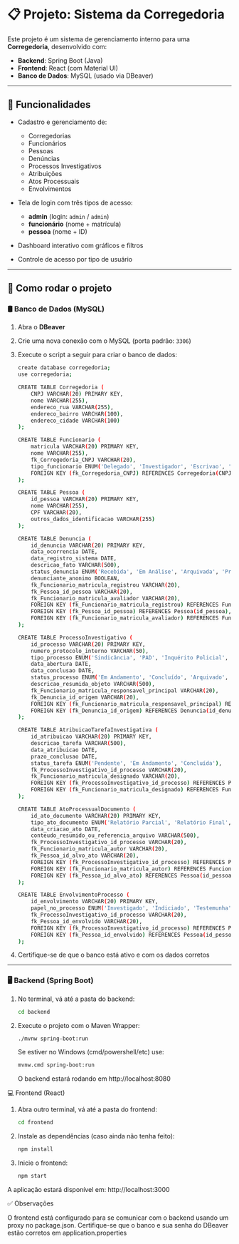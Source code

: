 # 📋 Projeto: Sistema da Corregedoria

Este projeto é um sistema de gerenciamento interno para uma **Corregedoria**, desenvolvido com:

- **Backend**: Spring Boot (Java)
- **Frontend**: React (com Material UI)
- **Banco de Dados**: MySQL (usado via DBeaver)

---

## 🧩 Funcionalidades

- Cadastro e gerenciamento de:
  - Corregedorias
  - Funcionários
  - Pessoas
  - Denúncias
  - Processos Investigativos
  - Atribuições
  - Atos Processuais
  - Envolvimentos

- Tela de login com três tipos de acesso:
  - **admin** (login: `admin` / `admin`)
  - **funcionário** (nome + matrícula)
  - **pessoa** (nome + ID)

- Dashboard interativo com gráficos e filtros
- Controle de acesso por tipo de usuário

---

## 🚀 Como rodar o projeto

### 🛢️ Banco de Dados (MySQL)

1. Abra o **DBeaver**
2. Crie uma nova conexão com o MySQL (porta padrão: `3306`)
3. Execute o script a seguir para criar o banco de dados:

    ```bash
    create database corregedoria;
    use corregedoria;

    CREATE TABLE Corregedoria (
        CNPJ VARCHAR(20) PRIMARY KEY,
        nome VARCHAR(255),
        endereco_rua VARCHAR(255),
        endereco_bairro VARCHAR(100),
        endereco_cidade VARCHAR(100)
    );

    CREATE TABLE Funcionario (
        matricula VARCHAR(20) PRIMARY KEY,
        nome VARCHAR(255),
        fk_Corregedoria_CNPJ VARCHAR(20),
        tipo_funcionario ENUM('Delegado', 'Investigador', 'Escrivao', 'Secretaria', 'Outro'),
        FOREIGN KEY (fk_Corregedoria_CNPJ) REFERENCES Corregedoria(CNPJ)
    );

    CREATE TABLE Pessoa (
        id_pessoa VARCHAR(20) PRIMARY KEY,
        nome VARCHAR(255),
        CPF VARCHAR(20),
        outros_dados_identificacao VARCHAR(255)
    );

    CREATE TABLE Denuncia (
        id_denuncia VARCHAR(20) PRIMARY KEY,
        data_ocorrencia DATE,
        data_registro_sistema DATE,
        descricao_fato VARCHAR(500),
        status_denuncia ENUM('Recebida', 'Em Análise', 'Arquivada', 'Procedente', 'Improcedente'),
        denunciante_anonimo BOOLEAN,
        fk_Funcionario_matricula_registrou VARCHAR(20),
        fk_Pessoa_id_pessoa VARCHAR(20),
        fk_Funcionario_matricula_avaliador VARCHAR(20),
        FOREIGN KEY (fk_Funcionario_matricula_registrou) REFERENCES Funcionario(matricula),
        FOREIGN KEY (fk_Pessoa_id_pessoa) REFERENCES Pessoa(id_pessoa),
        FOREIGN KEY (fk_Funcionario_matricula_avaliador) REFERENCES Funcionario(matricula)
    );

    CREATE TABLE ProcessoInvestigativo (
        id_processo VARCHAR(20) PRIMARY KEY,
        numero_protocolo_interno VARCHAR(50),
        tipo_processo ENUM('Sindicância', 'PAD', 'Inquérito Policial', 'Verificação Preliminar'),
        data_abertura DATE,
        data_conclusao DATE,
        status_processo ENUM('Em Andamento', 'Concluído', 'Arquivado', 'Suspenso'),
        descricao_resumida_objeto VARCHAR(500),
        fk_Funcionario_matricula_responsavel_principal VARCHAR(20),
        fk_Denuncia_id_origem VARCHAR(20),
        FOREIGN KEY (fk_Funcionario_matricula_responsavel_principal) REFERENCES Funcionario(matricula),
        FOREIGN KEY (fk_Denuncia_id_origem) REFERENCES Denuncia(id_denuncia)
    );

    CREATE TABLE AtribuicaoTarefaInvestigativa (
        id_atribuicao VARCHAR(20) PRIMARY KEY,
        descricao_tarefa VARCHAR(500),
        data_atribuicao DATE,
        prazo_conclusao DATE,
        status_tarefa ENUM('Pendente', 'Em Andamento', 'Concluída'),
        fk_ProcessoInvestigativo_id_processo VARCHAR(20),
        fk_Funcionario_matricula_designado VARCHAR(20),
        FOREIGN KEY (fk_ProcessoInvestigativo_id_processo) REFERENCES ProcessoInvestigativo(id_processo),
        FOREIGN KEY (fk_Funcionario_matricula_designado) REFERENCES Funcionario(matricula)
    );

    CREATE TABLE AtoProcessualDocumento (
        id_ato_documento VARCHAR(20) PRIMARY KEY,
        tipo_ato_documento ENUM('Relatório Parcial', 'Relatório Final', 'Auto de Prisão em Flagrante', 'Mandado de Prisão', 'Termo de Depoimento', 'Coleta de Evidência', 'Perícia', 'Outro Documento'),
        data_criacao_ato DATE,
        conteudo_resumido_ou_referencia_arquivo VARCHAR(500),
        fk_ProcessoInvestigativo_id_processo VARCHAR(20),
        fk_Funcionario_matricula_autor VARCHAR(20),
        fk_Pessoa_id_alvo_ato VARCHAR(20),
        FOREIGN KEY (fk_ProcessoInvestigativo_id_processo) REFERENCES ProcessoInvestigativo(id_processo),
        FOREIGN KEY (fk_Funcionario_matricula_autor) REFERENCES Funcionario(matricula),
        FOREIGN KEY (fk_Pessoa_id_alvo_ato) REFERENCES Pessoa(id_pessoa)
    );

    CREATE TABLE EnvolvimentoProcesso (
        id_envolvimento VARCHAR(20) PRIMARY KEY,
        papel_no_processo ENUM('Investigado', 'Indiciado', 'Testemunha', 'Vítima', 'Detido'),
        fk_ProcessoInvestigativo_id_processo VARCHAR(20),
        fk_Pessoa_id_envolvido VARCHAR(20),
        FOREIGN KEY (fk_ProcessoInvestigativo_id_processo) REFERENCES ProcessoInvestigativo(id_processo),
        FOREIGN KEY (fk_Pessoa_id_envolvido) REFERENCES Pessoa(id_pessoa)
    );
    
4. Certifique-se de que o banco está ativo e com os dados corretos

---

### 🖥️ Backend (Spring Boot)

1. No terminal, vá até a pasta do backend:

   ```bash
   cd backend
   ```

2. Execute o projeto com o Maven Wrapper:

    ```bash
    ./mvnw spring-boot:run
    ```
    
    Se estiver no Windows (cmd/powershell/etc) use:

    ```bash
    mvnw.cmd spring-boot:run
    ```
    
    O backend estará rodando em http://localhost:8080

💻 Frontend (React)

1. Abra outro terminal, vá até a pasta do frontend:
    ```bash
    cd frontend
    ```

2. Instale as dependências (caso ainda não tenha feito):

    ```bash
    npm install
    ```

3. Inicie o frontend:

    ```bash
    npm start
    ```

A aplicação estará disponível em:
    http://localhost:3000

✅ Observações

  O frontend está configurado para se comunicar com o backend usando um proxy no package.json.
  Certifique-se que o banco e sua senha do DBeaver estão corretos em application.properties
